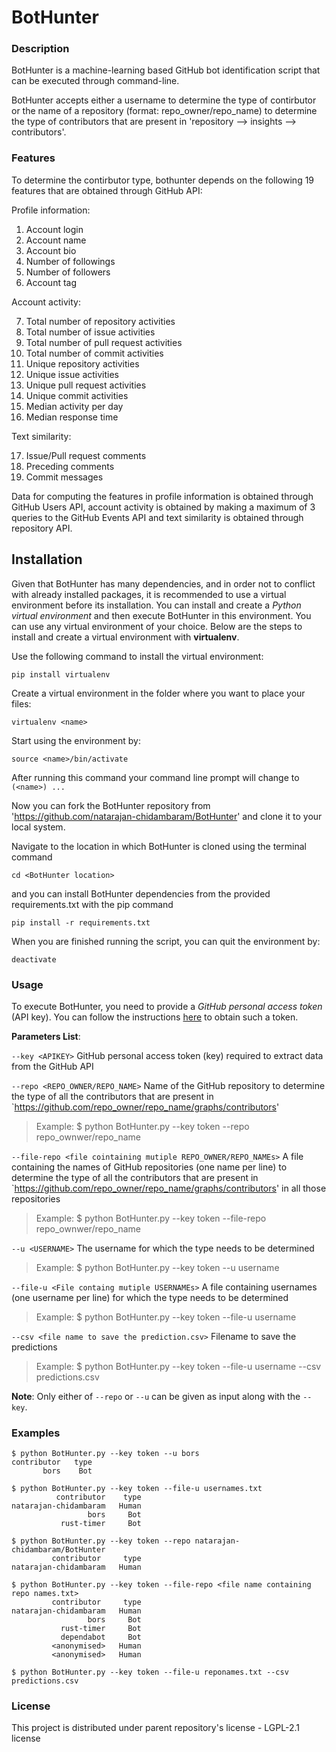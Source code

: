 # BotHunter

### Description
BotHunter is a machine-learning based GitHub bot identification script that can be executed through command-line.

BotHunter accepts either a username to determine the type of contirbutor or the name of a repository (format: repo_owner/repo_name) to determine the type of contributors that are present in 'repository --> insights --> contributors'.

### Features
To determine the contirbutor type, bothunter depends on the following 19 features that are obtained through GitHub API:

  Profile information:
  1. Account login
  2. Account name
  3. Account bio
  4. Number of followings
  5. Number of followers
  6. Account tag

  Account activity:
  
  7. Total number of repository activities
  8. Total number of issue activities
  9. Total number of pull request activities
  10. Total number of commit activities
  11. Unique repository activities
  12. Unique issue activities
  13. Unique pull request activities
  14. Unique commit activities
  15. Median activity per day
  16. Median response time

  Text similarity:
  
  17. Issue/Pull request comments
  18. Preceding comments
  19. Commit messages

Data for computing the features in profile information is obtained through GitHub Users API, account activity is obtained by making a maximum of 3 queries to the GitHub Events API and text similarity is obtained through repository API.

## Installation
Given that BotHunter has many dependencies, and in order not to conflict with already installed packages, it is recommended to use a virtual environment before its installation. You can install and create a _Python virtual environment_ and then execute BotHunter in this environment. You can use any virtual environment of your choice. Below are the steps to install and create a virtual environment with **virtualenv**.

Use the following command to install the virtual environment:
```
pip install virtualenv
```
Create a virtual environment in the folder where you want to place your files:
```
virtualenv <name>
```
Start using the environment by:
```
source <name>/bin/activate
```
After running this command your command line prompt will change to `(<name>) ...`

Now you can fork the BotHunter repository from 'https://github.com/natarajan-chidambaram/BotHunter' and clone it to your local system.

Navigate to the location in which BotHunter is cloned using the terminal command
```
cd <BotHunter location>
```
and you can install BotHunter dependencies from the provided requirements.txt with the pip command
```
pip install -r requirements.txt
```
When you are finished running the script, you can quit the environment by:
```
deactivate
```

### Usage
To execute BotHunter, you need to provide a *GitHub personal access token* (API key). You can follow the instructions [here](https://docs.github.com/en/github/authenticating-to-github/creating-a-personal-access-token) to obtain such a token.

**Parameters List**:

`--key <APIKEY>` GitHub personal access token (key) required to extract data from the GitHub API

`--repo <REPO_OWNER/REPO_NAME>` Name of the GitHub repository to determine the type of all the contributors that are present in `https://github.com/repo_owner/repo_name/graphs/contributors'

> Example: $ python BotHunter.py --key token --repo repo_ownwer/repo_name

`--file-repo <file cointaining mutiple REPO_OWNER/REPO_NAMEs>` A file containing the names of GitHub repositories (one name per line) to determine the type of all the contributors that are present in `https://github.com/repo_owner/repo_name/graphs/contributors' in all those repositories

> Example: $ python BotHunter.py --key token --file-repo repo_ownwer/repo_name

`--u <USERNAME>` The username for which the type needs to be determined

> Example: $ python BotHunter.py --key token --u username

`--file-u <File containg mutiple USERNAMEs>` A file containing usernames (one username per line) for which the type needs to be determined

> Example: $ python BotHunter.py --key token --file-u username

`--csv <file name to save the prediction.csv>` Filename to save the predictions

> Example: $ python BotHunter.py --key token --file-u username --csv predictions.csv

**Note**: Only either of `--repo` or `--u` can be given as input along with the `--key`.

### Examples
```
$ python BotHunter.py --key token --u bors
contributor   type
       bors    Bot
```

```
$ python BotHunter.py --key token --file-u usernames.txt
          contributor    type
natarajan-chidambaram   Human
                 bors     Bot
           rust-timer     Bot

```

```
$ python BotHunter.py --key token --repo natarajan-chidambaram/BotHunter
         contributor     type
natarajan-chidambaram   Human
```

```
$ python BotHunter.py --key token --file-repo <file name containing repo names.txt>
         contributor     type
natarajan-chidambaram   Human
                 bors     Bot
           rust-timer     Bot
           dependabot     Bot
         <anonymised>   Human
         <anonymised>   Human
```

```
$ python BotHunter.py --key token --file-u reponames.txt --csv predictions.csv
```

### License

This project is distributed under parent repository's license - LGPL-2.1 license
